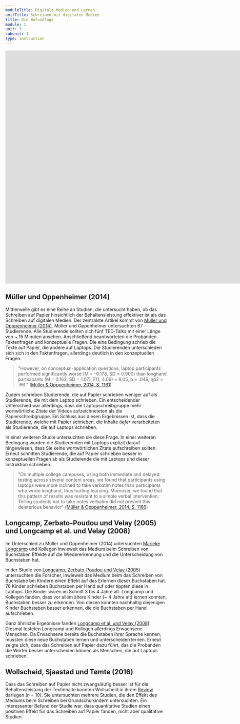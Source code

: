 ```yaml
---
moduleTitle: Digitale Medien und Lernen
unitTitle: Schreiben mit digitalen Medien
title: Die Befundlage
module: 1
unit: 3
subunit: 1
type: instruction
---
```


<iframe width="1536" height="728" src="https://www.youtube.com/embed/JRz2zzkgXqw" frameborder="0" allow="accelerometer; autoplay; encrypted-media; gyroscope; picture-in-picture" allowfullscreen></iframe>

## Müller und Oppenheimer (2014)

Mittlerweile gibt es eine Reihe an Studien, die untersucht haben, ob das Schreiben auf Papier hinsichtlich der Behaltensleistung effektiver ist als das Schreiben auf digitalen Medien. Der zentralste Artikel kommt von [Müller und Opppenheimer (2014)](https://journals.sagepub.com/doi/abs/10.1177/0956797614524581). Müller und Oppenheimer untersuchten 67 Studierende. Alle Studierende sollten sich fünf TED-Talks mit einer Länge von ~ 15 Minuten ansehen. Anschließend beantworteten die Probanden Faktenfragen und konzeptuelle Fragen. Die eine Bedingung schrieb die Texte auf Papier, die andere auf Laptops.  Die Studierenden unterschieden sich sich in den Faktenfragen, allerdings deutlich in den konzeptuellen Fragen: 

> "However, on conceptual-application questions, laptop participants performed significantly worse (M = –0.178, SD = 0.900) than longhand participants (M = 0.162, SD = 1.07), F(1, 4.09) = 8.05, p = .046, ηp2 = .66 " ([Müller & Opppenheimer, 2014, S. 1161](https://journals.sagepub.com/doi/abs/10.1177/0956797614524581))

Zudem schrieben Studierende, die auf Papier schrieben weniger auf als Studierende, die mit dem Laptop schrieben. Ein entscheidender Unterschied war allerdings, dass die Laptopschreibgruppe mehr wortwörtliche Zitate der Videos aufzeichneteten als die Papierschreibgruppe. Ein Schluss aus diesen Ergebnissen ist, dass die Studierende, welche mit Papier schrieben, die Inhalte *tiefer* verarbeiteten als Studierende, die auf Laptops schrieben. 

In einer weiteren Studie untersuchten sie diese Frage. In einer weiteren Bedingung wurden die Studierenden mit Laptops explizit darauf hingewiesen, dass Sie keine wortwörtlichen Zitate aufschreiben sollten. Erneut schnitten Studierende, die auf Papier schrieben besser in konzeptuellen Fragen ab als Studierende die mit Laptops und dieser Instruktion schrieben. 

> "On multiple college campuses, using both immediate and delayed testing across several content areas, we found that participants using laptops were more inclined to take verbatim notes than participants who wrote longhand, thus hurting learning. Moreover, we found that this pattern of results was resistant to a simple verbal intervention: Telling students not to take notes verbatim did not prevent this deleterious behavior" ([Müller & Opppenheimer, 2014, S. 1166](https://journals.sagepub.com/doi/abs/10.1177/0956797614524581)) 

## Longcamp, Zerbato-Poudou und Velay (2005) und Longcamp et al. und Velay (2008)

Im Unterschied zu Müller und Oppenheimer (2014) untersuchten [Marieke Longcamp](https://lnc.univ-amu.fr/fr/profile/longcamp-marieke) und Kollegen inwieweit das Medium beim Schreiben von Buchstaben Effekte auf die Wiedererkennung und die Unterscheidung von Buchstaben hat.

In der Studie von [Longcamp, Zerbato-Poudou und Velay (2005)](https://www.sciencedirect.com/science/article/pii/S0001691804001167) untersuchten die Forscher, inwieweit das Medium beim das Schreiben von Buchstabe bei Kindern einen Effekt auf das Erlernen dieser Buchstaben hat. 76 Kinder schrieben Buchstaben per Hand auf oder tippten diese in Laptops. Die Kinder waren im Schnitt 3 bis 4 Jahre alt. Longcamp und Kollegen fanden, dass vor allem ältere Kinder (~ 4 Jahre alt) lernen konnten, Buchstaben besser zu erkennen. Von diesen konnten nachhaltig diejenigen Kinder Buchstaben besser erkennen, die die Buchstaben per Hand aufschrieben. 

Ganz ähnliche Ergebnisse fanden [Longcamp et al. und Velay (2008)](https://www.mitpressjournals.org/doi/abs/10.1162/jocn.2008.20504). Diesmal testeten Longcamp und Kollegen allerdings Erwachsene Menschen. Da Erwachsene bereits die Buchstaben ihrer Sprache kennen, mussten diese neue Buchstaben lernen und unterscheiden lernen. Erneut zeigte sich, dass das Schreiben auf Papier dazu führt, das die Probanden die Wörter besser unterscheiden können als Menschen, die auf Laptops schrieben. 


## Wollscheid, Sjaastad und Tømte (2016)

Dass das Schreiben auf Papier nicht zwangsläufig besser ist für die Behaltensleistung der Textinhalte konnten Wollscheid in ihrem [Review](https://www.sciencedirect.com/science/article/pii/S0360131515300920) darlegen (*n* = 10). Sie untersuchten mehrere Studien, die den Effekt des Mediums beim Schreiben bei Grundschulkindern untersuchten. Ein interessanter Befund der Studie war, dass quantitative Studien einen positiven Effekt für das Schreiben auf Papier fanden, nicht aber qualitative Studien. 